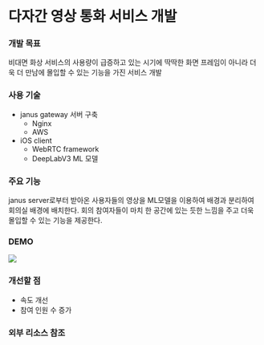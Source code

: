 # 다자간 영상 통화 서비스 개발
### 개발 목표
비대면 화상 서비스의 사용량이 급증하고 있는 시기에 딱딱한 화면 프레임이 아니라 더욱 더 만남에 몰입할 수 있는 기능을 가진 서비스 개발
### 사용 기술
* janus gateway 서버 구축
  * Nginx
  * AWS
* iOS client
  * WebRTC framework
  * DeepLabV3 ML 모델

### 주요 기능
janus server로부터 받아온 사용자들의 영상을 ML모델을 이용하여 배경과 분리하여 회의실 배경에 배치한다.
회의 참여자들이 마치 한 공간에 있는 듯한 느낌을 주고 더욱 몰입할 수 있는 기능을 제공한다.

### DEMO
<img src="![Hnet-image (3)](https://user-images.githubusercontent.com/51341750/139804342-bc7510ea-aa4b-47d4-94bc-c189e2af6e34.gif)
">

### 개선할 점
* 속도 개선
* 참여 인원 수 증가


### 외부 리소스 참조
